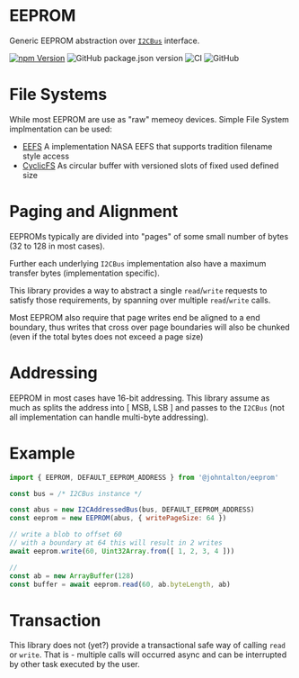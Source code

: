 # EEPROM

Generic EEPROM abstraction over [`I2CBus`](https://github.com/johntalton/and-other-delights) interface.


[![npm Version](http://img.shields.io/npm/v/@johntalton/eeprom.svg)](https://www.npmjs.com/package/@johntalton/eeprom)
![GitHub package.json version](https://img.shields.io/github/package-json/v/johntalton/eeprom)
![CI](https://github.com/johntalton/eeprom/workflows/CI/badge.svg)
![GitHub](https://img.shields.io/github/license/johntalton/eeprom)

# File Systems

While most EEPROM are use as "raw" memeoy devices.  Simple File System implmentation can be used:

- [EEFS](https://github.com/johntaton/eefs) A implementation NASA EEFS that supports tradition filename style access
- [CyclicFS](https://github.com/johntaton/cyclic-fs) As circular buffer with versioned slots of fixed used defined size


# Paging and Alignment

EEPROMs typically are divided into "pages" of some small number of bytes (32 to 128 in most cases).

Further each underlying `I2CBus` implementation also have a maximum transfer bytes (implementation specific).

This library provides a way to abstract a single `read`/`write` requests to satisfy those requirements, by spanning over multiple `read`/`write` calls.

Most EEPROM also require that page writes end be aligned to a end boundary, thus writes that cross over page boundaries will also be chunked (even if the total bytes does not exceed a page size)

# Addressing

EEPROM in most cases have 16-bit addressing.  This library assume as much as splits the address into [ MSB, LSB ] and passes to the `I2CBus` (not all implementation can handle multi-byte addressing).

# Example

```javascript
import { EEPROM, DEFAULT_EEPROM_ADDRESS } from '@johntalton/eeprom'

const bus = /* I2CBus instance */

const abus = new I2CAddressedBus(bus, DEFAULT_EEPROM_ADDRESS)
const eeprom = new EEPROM(abus, { writePageSize: 64 })

// write a blob to offset 60
// with a boundary at 64 this will result in 2 writes
await eeprom.write(60, Uint32Array.from([ 1, 2, 3, 4 ]))

//
const ab = new ArrayBuffer(128)
const buffer = await eeprom.read(60, ab.byteLength, ab)
```

# Transaction

This library does not (yet?) provide a transactional safe way of calling `read` or `write`.  That is - multiple calls will occurred async and can be interrupted by other task executed by the user.